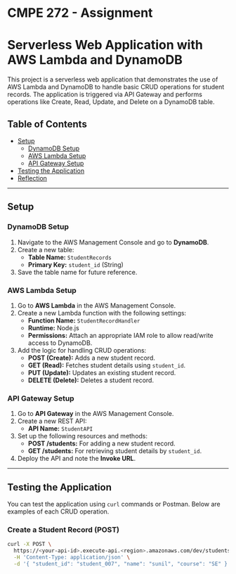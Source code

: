 # CMPE 272 - Assignment

# Serverless Web Application with AWS Lambda and DynamoDB

This project is a serverless web application that demonstrates the use of AWS Lambda and DynamoDB to handle basic CRUD operations for student records. The application is triggered via API Gateway and performs operations like Create, Read, Update, and Delete on a DynamoDB table.

## Table of Contents
- [Setup](#setup)
  - [DynamoDB Setup](#dynamodb-setup)
  - [AWS Lambda Setup](#aws-lambda-setup)
  - [API Gateway Setup](#api-gateway-setup)
- [Testing the Application](#testing-the-application)
- [Reflection](#reflection)

---

## Setup

### DynamoDB Setup
1. Navigate to the AWS Management Console and go to **DynamoDB**.
2. Create a new table:
   - **Table Name:** `StudentRecords`
   - **Primary Key:** `student_id` (String)
3. Save the table name for future reference.

### AWS Lambda Setup
1. Go to **AWS Lambda** in the AWS Management Console.
2. Create a new Lambda function with the following settings:
   - **Function Name:** `StudentRecordHandler`
   - **Runtime:** Node.js
   - **Permissions:** Attach an appropriate IAM role to allow read/write access to DynamoDB.
3. Add the logic for handling CRUD operations:
   - **POST (Create):** Adds a new student record.
   - **GET (Read):** Fetches student details using `student_id`.
   - **PUT (Update):** Updates an existing student record.
   - **DELETE (Delete):** Deletes a student record.

### API Gateway Setup
1. Go to **API Gateway** in the AWS Management Console.
2. Create a new REST API:
   - **API Name:** `StudentAPI`
3. Set up the following resources and methods:
   - **POST /students:** For adding a new student record.
   - **GET /students:** For retrieving student details by `student_id`.
4. Deploy the API and note the **Invoke URL**.

---

## Testing the Application

You can test the application using `curl` commands or Postman. Below are examples of each CRUD operation.

### Create a Student Record (POST)
```bash
curl -X POST \
  https://<your-api-id>.execute-api.<region>.amazonaws.com/dev/students \
  -H 'Content-Type: application/json' \
  -d '{ "student_id": "student_007", "name": "sunil", "course": "SE" }'
